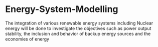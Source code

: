 # Energy-System-Modelling
The integration of various renewable energy systems including Nuclear energy will be done to investigate the objectives such as power output stability, the inclusion and behavior of backup energy sources and the economies of energy

